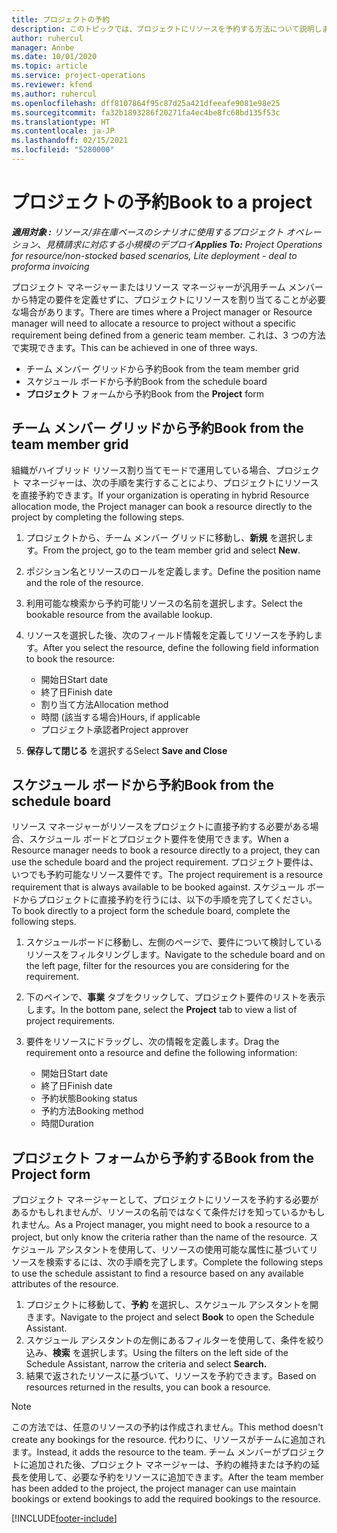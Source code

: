 ```yaml
---
title: プロジェクトの予約
description: このトピックでは、プロジェクトにリソースを予約する方法について説明します。
author: ruhercul
manager: Annbe
ms.date: 10/01/2020
ms.topic: article
ms.service: project-operations
ms.reviewer: kfend
ms.author: ruhercul
ms.openlocfilehash: dff8107864f95c87d25a421dfeeafe9081e98e25
ms.sourcegitcommit: fa32b1893286f20271fa4ec4be8fc68bd135f53c
ms.translationtype: HT
ms.contentlocale: ja-JP
ms.lasthandoff: 02/15/2021
ms.locfileid: "5280000"
---
```

# <a name="book-to-a-project"></a><span data-ttu-id="0de44-103">プロジェクトの予約</span><span class="sxs-lookup"><span data-stu-id="0de44-103">Book to a project</span></span>

<span data-ttu-id="0de44-104">_**適用対象 :** リソース/非在庫ベースのシナリオに使用するプロジェクト オペレーション、見積請求に対応する小規模のデプロイ_</span><span class="sxs-lookup"><span data-stu-id="0de44-104">_**Applies To:** Project Operations for resource/non-stocked based scenarios, Lite deployment - deal to proforma invoicing_</span></span>

<span data-ttu-id="0de44-105">プロジェクト マネージャーまたはリソース マネージャーが汎用チーム メンバーから特定の要件を定義せずに、プロジェクトにリソースを割り当てることが必要な場合があります。</span><span class="sxs-lookup"><span data-stu-id="0de44-105">There are times where a Project manager or Resource manager will need to allocate a resource to project without a specific requirement being defined from a generic team member.</span></span> <span data-ttu-id="0de44-106">これは、3 つの方法で実現できます。</span><span class="sxs-lookup"><span data-stu-id="0de44-106">This can be achieved in one of three ways.</span></span>

- <span data-ttu-id="0de44-107">チーム メンバー グリッドから予約</span><span class="sxs-lookup"><span data-stu-id="0de44-107">Book from the team member grid</span></span>
- <span data-ttu-id="0de44-108">スケジュール ボードから予約</span><span class="sxs-lookup"><span data-stu-id="0de44-108">Book from the schedule board</span></span>
- <span data-ttu-id="0de44-109">**プロジェクト** フォームから予約</span><span class="sxs-lookup"><span data-stu-id="0de44-109">Book from the **Project** form</span></span>

## <a name="book-from-the-team-member-grid"></a><span data-ttu-id="0de44-110">チーム メンバー グリッドから予約</span><span class="sxs-lookup"><span data-stu-id="0de44-110">Book from the team member grid</span></span>

<span data-ttu-id="0de44-111">組織がハイブリッド リソース割り当てモードで運用している場合、プロジェクト マネージャーは、次の手順を実行することにより、プロジェクトにリソースを直接予約できます。</span><span class="sxs-lookup"><span data-stu-id="0de44-111">If your organization is operating in hybrid Resource allocation mode, the Project manager can book a resource directly to the project by completing the following steps.</span></span>

1. <span data-ttu-id="0de44-112">プロジェクトから、チーム メンバー グリッドに移動し、**新規** を選択します。</span><span class="sxs-lookup"><span data-stu-id="0de44-112">From the project, go to the team member grid and select **New**.</span></span>
2. <span data-ttu-id="0de44-113">ポジション名とリソースのロールを定義します。</span><span class="sxs-lookup"><span data-stu-id="0de44-113">Define the position name and the role of the resource.</span></span>
3. <span data-ttu-id="0de44-114">利用可能な検索から予約可能リソースの名前を選択します。</span><span class="sxs-lookup"><span data-stu-id="0de44-114">Select the bookable resource from the available lookup.</span></span>
4. <span data-ttu-id="0de44-115">リソースを選択した後、次のフィールド情報を定義してリソースを予約します。</span><span class="sxs-lookup"><span data-stu-id="0de44-115">After you select the resource, define the following field information to book the resource:</span></span>

    - <span data-ttu-id="0de44-116">開始日</span><span class="sxs-lookup"><span data-stu-id="0de44-116">Start date</span></span>
    - <span data-ttu-id="0de44-117">終了日</span><span class="sxs-lookup"><span data-stu-id="0de44-117">Finish date</span></span>
    - <span data-ttu-id="0de44-118">割り当て方法</span><span class="sxs-lookup"><span data-stu-id="0de44-118">Allocation method</span></span>
    - <span data-ttu-id="0de44-119">時間 (該当する場合)</span><span class="sxs-lookup"><span data-stu-id="0de44-119">Hours, if applicable</span></span>
    - <span data-ttu-id="0de44-120">プロジェクト承認者</span><span class="sxs-lookup"><span data-stu-id="0de44-120">Project approver</span></span>

6. <span data-ttu-id="0de44-121">**保存して閉じる** を選択する</span><span class="sxs-lookup"><span data-stu-id="0de44-121">Select **Save and Close**</span></span>

## <a name="book-from-the-schedule-board"></a><span data-ttu-id="0de44-122">スケジュール ボードから予約</span><span class="sxs-lookup"><span data-stu-id="0de44-122">Book from the schedule board</span></span>

<span data-ttu-id="0de44-123">リソース マネージャーがリソースをプロジェクトに直接予約する必要がある場合、スケジュール ボードとプロジェクト要件を使用できます。</span><span class="sxs-lookup"><span data-stu-id="0de44-123">When a Resource manager needs to book a resource directly to a project, they can use the schedule board and the project requirement.</span></span> <span data-ttu-id="0de44-124">プロジェクト要件は、いつでも予約可能なリソース要件です。</span><span class="sxs-lookup"><span data-stu-id="0de44-124">The project requirement is a resource requirement that is always available to be booked against.</span></span> <span data-ttu-id="0de44-125">スケジュール ボードからプロジェクトに直接予約を行うには、以下の手順を完了してください。</span><span class="sxs-lookup"><span data-stu-id="0de44-125">To book directly to a project form the schedule board, complete the following steps.</span></span>

1. <span data-ttu-id="0de44-126">スケジュールボードに移動し、左側のページで、要件について検討しているリソースをフィルタリングします。</span><span class="sxs-lookup"><span data-stu-id="0de44-126">Navigate to the schedule board and on the left page, filter for the resources you are considering for the requirement.</span></span>
2. <span data-ttu-id="0de44-127">下のペインで、**事業** タブをクリックして、プロジェクト要件のリストを表示します。</span><span class="sxs-lookup"><span data-stu-id="0de44-127">In the bottom pane, select the **Project** tab to view a list of project requirements.</span></span>
3. <span data-ttu-id="0de44-128">要件をリソースにドラッグし、次の情報を定義します。</span><span class="sxs-lookup"><span data-stu-id="0de44-128">Drag the requirement onto a resource and define the following information:</span></span>

    - <span data-ttu-id="0de44-129">開始日</span><span class="sxs-lookup"><span data-stu-id="0de44-129">Start date</span></span>
    - <span data-ttu-id="0de44-130">終了日</span><span class="sxs-lookup"><span data-stu-id="0de44-130">Finish date</span></span>
    - <span data-ttu-id="0de44-131">予約状態</span><span class="sxs-lookup"><span data-stu-id="0de44-131">Booking status</span></span>
    - <span data-ttu-id="0de44-132">予約方法</span><span class="sxs-lookup"><span data-stu-id="0de44-132">Booking method</span></span>
    - <span data-ttu-id="0de44-133">時間</span><span class="sxs-lookup"><span data-stu-id="0de44-133">Duration</span></span>

## <a name="book-from-the-project-form"></a><span data-ttu-id="0de44-134">プロジェクト フォームから予約する</span><span class="sxs-lookup"><span data-stu-id="0de44-134">Book from the Project form</span></span>

<span data-ttu-id="0de44-135">プロジェクト マネージャーとして、プロジェクトにリソースを予約する必要があるかもしれませんが、リソースの名前ではなくて条件だけを知っているかもしれません。</span><span class="sxs-lookup"><span data-stu-id="0de44-135">As a Project manager, you might need to book a resource to a project, but only know the criteria rather than the name of the resource.</span></span> <span data-ttu-id="0de44-136">スケジュール アシスタントを使用して、リソースの使用可能な属性に基づいてリソースを検索するには、次の手順を完了します。</span><span class="sxs-lookup"><span data-stu-id="0de44-136">Complete the following steps to use the schedule assistant to find a resource based on any available attributes of the resource.</span></span> 

1. <span data-ttu-id="0de44-137">プロジェクトに移動して、**予約** を選択し、スケジュール アシスタントを開きます。</span><span class="sxs-lookup"><span data-stu-id="0de44-137">Navigate to the project and select **Book** to open the Schedule Assistant.</span></span>
2. <span data-ttu-id="0de44-138">スケジュール アシスタントの左側にあるフィルターを使用して、条件を絞り込み、**検索** を選択します。</span><span class="sxs-lookup"><span data-stu-id="0de44-138">Using the filters on the left side of the Schedule Assistant, narrow the criteria and select **Search.**</span></span>
3. <span data-ttu-id="0de44-139">結果で返されたリソースに基づいて、リソースを予約できます。</span><span class="sxs-lookup"><span data-stu-id="0de44-139">Based on resources returned in the results, you can book a resource.</span></span>

> [!NOTE]
> <span data-ttu-id="0de44-140">この方法では、任意のリソースの予約は作成されません。</span><span class="sxs-lookup"><span data-stu-id="0de44-140">This method doesn't create any bookings for the resource.</span></span> <span data-ttu-id="0de44-141">代わりに、リソースがチームに追加されます。</span><span class="sxs-lookup"><span data-stu-id="0de44-141">Instead, it adds the resource to the team.</span></span> <span data-ttu-id="0de44-142">チーム メンバーがプロジェクトに追加された後、プロジェクト マネージャーは、予約の維持または予約の延長を使用して、必要な予約をリソースに追加できます。</span><span class="sxs-lookup"><span data-stu-id="0de44-142">After the team member has been added to the project, the project manager can use maintain bookings or extend bookings to add the required bookings to the resource.</span></span>


[!INCLUDE[footer-include](../includes/footer-banner.md)]